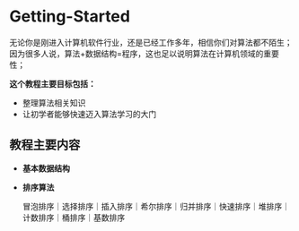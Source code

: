 # Getting-Started
无论你是刚进入计算机软件行业，还是已经工作多年，相信你们对算法都不陌生；因为很多人说，算法+数据结构=程序，这也足以说明算法在计算机领域的重要性；

**这个教程主要目标包括：**
* 整理算法相关知识
* 让初学者能够快速迈入算法学习的大门

## 教程主要内容 
* **基本数据结构**

* **排序算法**

  冒泡排序｜选择排序｜插入排序｜希尔排序｜归并排序｜快速排序｜堆排序｜计数排序｜桶排序｜基数排序